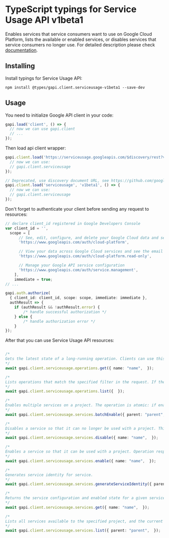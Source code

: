 # TypeScript typings for Service Usage API v1beta1

Enables services that service consumers want to use on Google Cloud Platform, lists the available or enabled services, or disables services that service consumers no longer use.
For detailed description please check [documentation](https://cloud.google.com/service-usage/).

## Installing

Install typings for Service Usage API:

```
npm install @types/gapi.client.serviceusage-v1beta1 --save-dev
```

## Usage

You need to initialize Google API client in your code:

```typescript
gapi.load('client', () => {
  // now we can use gapi.client
  // ...
});
```

Then load api client wrapper:

```typescript
gapi.client.load('https://serviceusage.googleapis.com/$discovery/rest?version=v1beta1', () => {
  // now we can use:
  // gapi.client.serviceusage
});
```

```typescript
// Deprecated, use discovery document URL, see https://github.com/google/google-api-javascript-client/blob/master/docs/reference.md#----gapiclientloadname----version----callback--
gapi.client.load('serviceusage', 'v1beta1', () => {
  // now we can use:
  // gapi.client.serviceusage
});
```

Don't forget to authenticate your client before sending any request to resources:

```typescript
// declare client_id registered in Google Developers Console
var client_id = '',
  scope = [
      // See, edit, configure, and delete your Google Cloud data and see the email address for your Google Account.
      'https://www.googleapis.com/auth/cloud-platform',

      // View your data across Google Cloud services and see the email address of your Google Account
      'https://www.googleapis.com/auth/cloud-platform.read-only',

      // Manage your Google API service configuration
      'https://www.googleapis.com/auth/service.management',
    ],
    immediate = true;
// ...

gapi.auth.authorize(
  { client_id: client_id, scope: scope, immediate: immediate },
  authResult => {
    if (authResult && !authResult.error) {
        /* handle successful authorization */
    } else {
        /* handle authorization error */
    }
});
```

After that you can use Service Usage API resources: <!-- TODO: make this work for multiple namespaces -->

```typescript

/*
Gets the latest state of a long-running operation. Clients can use this method to poll the operation result at intervals as recommended by the API service.
*/
await gapi.client.serviceusage.operations.get({ name: "name",  });

/*
Lists operations that match the specified filter in the request. If the server doesn't support this method, it returns `UNIMPLEMENTED`.
*/
await gapi.client.serviceusage.operations.list({  });

/*
Enables multiple services on a project. The operation is atomic: if enabling any service fails, then the entire batch fails, and no state changes occur. Operation response type: `google.protobuf.Empty`
*/
await gapi.client.serviceusage.services.batchEnable({ parent: "parent",  });

/*
Disables a service so that it can no longer be used with a project. This prevents unintended usage that may cause unexpected billing charges or security leaks. It is not valid to call the disable method on a service that is not currently enabled. Callers will receive a `FAILED_PRECONDITION` status if the target service is not currently enabled. Operation response type: `google.protobuf.Empty`
*/
await gapi.client.serviceusage.services.disable({ name: "name",  });

/*
Enables a service so that it can be used with a project. Operation response type: `google.protobuf.Empty`
*/
await gapi.client.serviceusage.services.enable({ name: "name",  });

/*
Generates service identity for service.
*/
await gapi.client.serviceusage.services.generateServiceIdentity({ parent: "parent",  });

/*
Returns the service configuration and enabled state for a given service.
*/
await gapi.client.serviceusage.services.get({ name: "name",  });

/*
Lists all services available to the specified project, and the current state of those services with respect to the project. The list includes all public services, all services for which the calling user has the `servicemanagement.services.bind` permission, and all services that have already been enabled on the project. The list can be filtered to only include services in a specific state, for example to only include services enabled on the project.
*/
await gapi.client.serviceusage.services.list({ parent: "parent",  });
```
